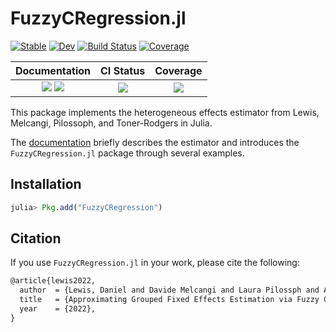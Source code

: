 # FuzzyCRegression.jl

[![Stable](https://img.shields.io/badge/docs-stable-blue.svg)](https://aidantr.github.io/FuzzyCRegression.jl/dev/)
[![Dev](https://img.shields.io/badge/docs-dev-blue.svg)](https://aidantr.github.io/FuzzyCRegression.jl/dev/)
[![Build Status](https://github.com/aidantr/FuzzyCRegression.jl/actions/workflows/CI.yml/badge.svg?branch=main)](https://github.com/aidantr/FuzzyCRegression.jl/actions/workflows/CI.yml?query=branch%3Amain)
[![Coverage](https://codecov.io/gh/aidantr/FuzzyCRegression.jl/branch/main/graph/badge.svg)](https://codecov.io/gh/aidantr/FuzzyCRegression.jl)




| Documentation | CI Status | Coverage 
|:-----------------:|:------------------:|:-----------------:|
| [![][docs-stable-img]][docs-stable-url] [![][docs-latest-img]][docs-latest-url] | [![][ci-img]][ci-url] | [![][codecov-img]][codecov-url] |
[docs-latest-img]: https://img.shields.io/badge/docs-latest-blue.svg
[docs-latest-url]: https://aidantr.github.io/FuzzyCRegression.jl/dev/

[docs-stable-img]: https://img.shields.io/badge/docs-stable-blue.svg
[docs-stable-url]: https://aidantr.github.io/FuzzyCRegression.jl/dev/

[ci-img]: https://github.com/JuliaStats/FuzzyCRegression.jl/workflows/CI-stable/badge.svg
[ci-url]: https://github.com/aidantr/FuzzyCRegression.jl/actions/workflows/CI.yml/badge.svg?branch=main

[codecov-img]: https://codecov.io/gh/aidantr/FuzzyCRegression.jl/branch/main/graph/badge.svg
[codecov-url]: https://codecov.io/gh/aidantr/FuzzyCRegression.jl








This package implements the heterogeneous effects estimator from Lewis, Melcangi, Pilossoph, and Toner-Rodgers in Julia. 

The [documentation](https://aidantr.github.io/FuzzyCRegression.jl/dev/) briefly describes the estimator and introduces the `FuzzyCRegression.jl` package through several examples.

## Installation 

```julia
julia> Pkg.add("FuzzyCRegression")
```

## Citation

If you use `FuzzyCRegression.jl` in your work, please cite the following:

```tex
@article{lewis2022,
  author  = {Lewis, Daniel and Davide Melcangi and Laura Pilossph and Aidan Toner-Rodgers},
  title   = {Approximating Grouped Fixed Effects Estimation via Fuzzy Clustering Regression},
  year    = {2022},
}
```
